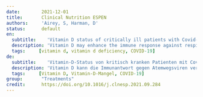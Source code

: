 ```yaml
---
date:        2021-12-01
title:       Clinical Nutrition ESPEN
authors:     'Airey, S, Harman, D'
status:      default
en:
  subtitle:    'Vitamin D status of critically ill patients with Covid-19'
  description: 'Vitamin D may enhance the immune response against respiratory viruses. Vitamin D treatment might decrease the incidence of viral respiratory tract infections in patients with vitamin D deficiency(1). NICE guidance(2) concluded further research is required to confirm the impact of vitamin D on COVID-19 and studies are currently in progress. It is not common practice to test vitamin D status on admission to intensive care units (ICU). We sought to determine the vitamin D status of acutely severe respiratory failure patients presenting with COVID-19 in a large tertiary ICU in the UK. We reviewed 99 consecutive patients with COVID-19 admitted to ICU between November 2020 and April 2021. All required mechanical ventilator support. Serum concentration of 25 hydroxyvitamin D was measured using a tandem mass spectrometer. Deficiency was considered if serum concentration was <25nmol/litre. Vitamin D supplementation was administered to all patients with recognised deficiency. This retrospective review was conducted with institutional approval and no patient consent was required. Results: 44 % (44/99) of patients had vitamin D levels tested. 48 % (21/44) of those tested were classed as deficient. Mean age: deficient 48 years (SD ±9 years), non-deficient 51 years (SD ±11 years). Mean Body Mass Index (BMI): deficient 29.6 kg/m2 (SD ±7.4), non-deficient 28.7 kg/m2 (SD ±8.1). Incomplete data for ethnicity of patients so unable to compare between groups. Average time from admission to blood test result = 14 days (range 1-57 days). Vitamin D deficiency was common (48 %) in a population of adult patients with severe respiratory failure due to COVID-19. Testing vitamin D status is simple and relatively low cost (£ 16.45/test). Treating vitamin D deficiency in these patients might be of value. We conclude that routine testing of vitamin D status of COVID-19 critical care patients may be of benefit.'
  tags:     [vitamin d, vitamin d deficiency, COVID-19]
de: 
  subtitle:    'Vitamin-D-Status von kritisch kranken Patienten mit Covid-19'
  description: 'Vitamin D kann die Immunantwort gegen Atemwegsviren verstärken. Eine Vitamin-D-Behandlung könnte das Auftreten von viralen Atemwegsinfektionen bei Patienten mit Vitamin-D-Mangel verringern(1). Die NICE-Leitlinien(2) kommen zu dem Schluss, dass weitere Untersuchungen erforderlich sind, um die Auswirkungen von Vitamin D auf COVID-19 zu bestätigen; entsprechende Studien sind derzeit in Arbeit. Es ist nicht üblich, den Vitamin-D-Status bei der Aufnahme in die Intensivstation zu testen. Wir haben versucht, den Vitamin-D-Status von Patienten mit akutem schwerem Atemversagen und COVID-19 in einer großen tertiären Intensivstation in Großbritannien zu bestimmen. Wir untersuchten 99 konsekutive Patienten mit COVID-19, die zwischen November 2020 und April 2021 auf der Intensivstation aufgenommen wurden. Alle benötigten mechanische Unterstützung durch ein Beatmungsgerät. Die Serumkonzentration von 25-Hydroxyvitamin D wurde mit einem Tandem-Massenspektrometer gemessen. Ein Mangel galt als gegeben, wenn die Serumkonzentration <25nmol/Liter betrug. Allen Patienten, bei denen ein Mangel festgestellt wurde, wurde eine Vitamin-D-Supplementierung verabreicht. Diese retrospektive Untersuchung wurde mit institutioneller Genehmigung durchgeführt, und es war keine Zustimmung der Patienten erforderlich. Ergebnisse: Bei 44 % (44/99) der Patienten wurde der Vitamin-D-Spiegel bestimmt. 48 % (21/44) der getesteten Patienten wurden als mangelhaft eingestuft. Durchschnittsalter: mangelhaft 48 Jahre (SD ±9 Jahre), nicht mangelhaft 51 Jahre (SD ±11 Jahre). Mittlerer Body Mass Index (BMI): mangelhaft 29,6 kg/m2 (SD ±7,4), nicht mangelhaft 28,7 kg/m2 (SD ±8,1). Unvollständige Daten zur ethnischen Zugehörigkeit der Patienten, so dass ein Vergleich zwischen den Gruppen nicht möglich ist. Durchschnittliche Zeit von der Aufnahme bis zum Bluttestergebnis = 14 Tage (Spanne 1-57 Tage). Vitamin-D-Mangel war in einer Population erwachsener Patienten mit schwerem Atemversagen aufgrund von COVID-19 häufig (48 %). Die Untersuchung des Vitamin-D-Status ist einfach und relativ kostengünstig (16,45 £/Test). Die Behandlung eines Vitamin-D-Mangels bei diesen Patienten könnte von Nutzen sein. Wir kommen zu dem Schluss, dass eine routinemäßige Untersuchung des Vitamin-D-Status von COVID-19-Patienten in der Intensivpflege von Nutzen sein könnte.'
  tags:     [Vitamin D, Vitamin-D-Mangel, COVID-19]
group:       "Treatments"
credit:      https://doi.org/10.1016/j.clnesp.2021.09.284
---
```

